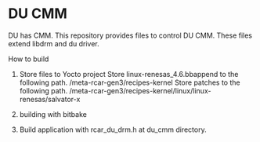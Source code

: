 DU CMM
===
DU has CMM. This repository provides files to control DU CMM.
These files extend libdrm and du driver.

How to build

1. Store files to Yocto project
Store linux-renesas_4.6.bbappend to the following path.
	/meta-rcar-gen3/recipes-kernel
Store patches to the following path.
	/meta-rcar-gen3/recipes-kernel/linux/linux-renesas/salvator-x

2. building with bitbake

3. Build application with rcar_du_drm.h at du_cmm directory.

